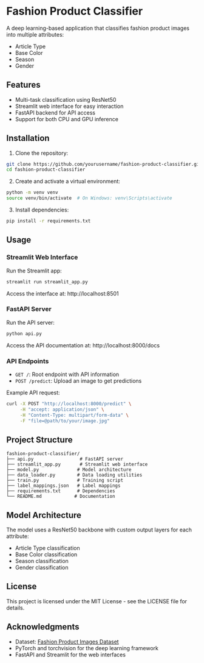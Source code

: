 # Fashion Product Classifier

A deep learning-based application that classifies fashion product images into multiple attributes:
- Article Type
- Base Color
- Season
- Gender

## Features

- Multi-task classification using ResNet50
- Streamlit web interface for easy interaction
- FastAPI backend for API access
- Support for both CPU and GPU inference

## Installation

1. Clone the repository:
```bash
git clone https://github.com/yourusername/fashion-product-classifier.git
cd fashion-product-classifier
```

2. Create and activate a virtual environment:
```bash
python -m venv venv
source venv/bin/activate  # On Windows: venv\Scripts\activate
```

3. Install dependencies:
```bash
pip install -r requirements.txt
```

## Usage

### Streamlit Web Interface

Run the Streamlit app:
```bash
streamlit run streamlit_app.py
```
Access the interface at: http://localhost:8501

### FastAPI Server

Run the API server:
```bash
python api.py
```
Access the API documentation at: http://localhost:8000/docs

### API Endpoints

- `GET /`: Root endpoint with API information
- `POST /predict`: Upload an image to get predictions

Example API request:
```bash
curl -X POST "http://localhost:8000/predict" \
     -H "accept: application/json" \
     -H "Content-Type: multipart/form-data" \
     -F "file=@path/to/your/image.jpg"
```

## Project Structure

```
fashion-product-classifier/
├── api.py                 # FastAPI server
├── streamlit_app.py       # Streamlit web interface
├── model.py              # Model architecture
├── data_loader.py        # Data loading utilities
├── train.py              # Training script
├── label_mappings.json   # Label mappings
├── requirements.txt      # Dependencies
└── README.md            # Documentation
```

## Model Architecture

The model uses a ResNet50 backbone with custom output layers for each attribute:
- Article Type classification
- Base Color classification
- Season classification
- Gender classification

## License

This project is licensed under the MIT License - see the LICENSE file for details.

## Acknowledgments

- Dataset: [Fashion Product Images Dataset](https://www.kaggle.com/paramaggarwal/fashion-product-images-dataset)
- PyTorch and torchvision for the deep learning framework
- FastAPI and Streamlit for the web interfaces 